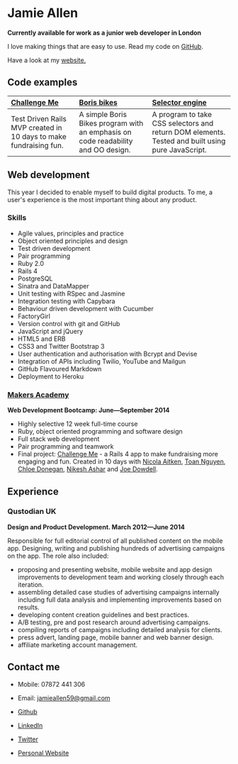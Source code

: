 Jamie Allen
===========

**Currently available for work as a junior web developer in London**

I love making things that are easy to use.
Read my code on [GitHub].

Have a look at my [website.](http://www.jamieallen.co.uk/)

Code examples
-------------

| [Challenge Me] | [Boris bikes] | [Selector engine] |
|:-------------- |:------------- |:------------ |
| Test Driven Rails MVP created in 10 days to make fundraising fun. | A simple Boris Bikes program with an emphasis on code readability and OO design. | A program to take CSS selectors and return DOM elements. Tested and built using pure JavaScript. |


Web development
---------------

This year I decided to enable myself to build digital products. To me, a user's experience is the most important thing about any product.


### Skills

  - Agile values, principles and practice
  - Object­ oriented principles and design
  - Test­ driven development
  - Pair programming
  - Ruby 2.0
  - Rails 4
  - PostgreSQL
  - Sinatra and DataMapper
  - Unit testing with RSpec and Jasmine
  - Integration testing with Capybara
  - Behaviour driven development with Cucumber
  - FactoryGirl
  - Version control with git and GitHub
  - JavaScript and jQuery
  - HTML5 and ERB
  - CSS3 and Twitter Bootstrap 3
  - User authentication and authorisation with Bcrypt and Devise
  - Integration of APIs including Twilio, YouTube and Mailgun
  - GitHub Flavoured Markdown
  - Deployment to Heroku

### [Makers Academy]
**Web Development Bootcamp: June&mdash;September 2014**

  - Highly selective 12 week full-time course
  - Ruby, object oriented programming and software design
  - Full stack web development
  - Pair programming and teamwork
  - Final project: [Challenge Me] - a Rails 4 app to make fundraising more engaging and fun. Created in 10 days with [Nicola Aitken], [Toan Nguyen], [Chloe Donegan], [Nikesh Ashar] and [Joe Dowdell].


Experience
----------

### Qustodian UK
**Design and Product Development. March 2012&mdash;June 2014**

Responsible for full editorial control of all published content on the mobile app. Designing, writing and publishing hundreds of advertising campaigns on the app. The role also included:

- proposing and presenting website, mobile website and app design improvements to development team and working closely through each iteration.
- assembling detailed case studies of advertising campaigns internally including full data analysis and implementing improvements based on results.
- developing content creation guidelines and best practices.
- A/B testing, pre and post research around advertising campaigns.
- compiling reports of campaigns including detailed analysis for clients.
- press advert, landing page, mobile banner and web banner design.
- affiliate marketing account management.

Contact me
------------

- Mobile: 07872 441 306
- Email: [jamieallen59@gmail.com]
- [Github]
- [LinkedIn]
- [Twitter]
- [Personal Website]

  [Boris bikes]: https://github.com/jamieallen59/boris_bikes
  [Selector engine]: https://github.com/jamieallen59/JQuery_selector_engine
  [Challenge Me]: https://github.com/jamieallen59/challenge_me

  [Makers Academy]: http://www.makersacademy.com
  [jamieallen59@gmail.com]: mailto:jamieallen59@gmail.com
  [Twitter]: https://twitter.com/JamieAllen59
  [GitHub]: https://github.com/jamieallen59
  [LinkedIn]: uk.linkedin.com/pub/jamie-allen/49/9bb/577/
  [Personal Website]: http://www.jamieallen.co.uk/

  [Nicola Aitken]: https://github.com/aitkenster
  [Toan Nguyen]: https://github.com/yoshdog
  [Chloe Donegan]: https://github.com/csharpd
  [Nikesh Ashar]: https://github.com/nikeshashar
  [Joe Dowdell]: https://github.com/joedowdell
